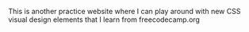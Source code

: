 This is another practice website where I can play around with new CSS visual design elements that I learn from freecodecamp.org
